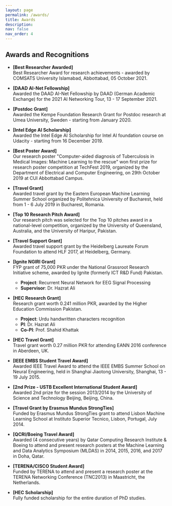 ```yaml
---
layout: page
permalink: /awards/
title: Awards
description:  
nav: false
nav_order: 4
---
```




## Awards and Recognitions

- **[Best Researcher Awarded]**  
  Best Researcher Award for research achievements - awarded by COMSATS University Islamabad, Abbottabad, 05 October 2021.  

- **[DAAD AI-Net Fellowship]**  
  Awarded the DAAD AI-Net Fellowship by DAAD (German Academic Exchange) for the 2021 AI Networking Tour, 13 - 17 September 2021.  

- **[Postdoc Grant]**  
  Awarded the Kempe Foundation Research Grant for Postdoc research at Umea University, Sweden - starting from January 2020.  

- **[Intel Edge AI Scholarship]**  
  Awarded the Intel Edge AI Scholarship for Intel AI foundation course on Udacity - starting from 16 December 2019.  

- **[Best Poster Award]**  
  Our research poster "Computer-aided diagnosis of Tuberculosis in Medical Images: Machine Learning to the rescue" won first prize for research poster competition at TechFest 2019, organized by the Department of Electrical and Computer Engineering, on 29th October 2019 at CUI Abbottabad Campus.  

- **[Travel Grant]**  
  Awarded travel grant by the Eastern European Machine Learning Summer School organized by Politehnica University of Bucharest, held from 1 - 6 July 2019 in Bucharest, Romania.  

- **[Top 10 Research Pitch Award]**  
  Our research pitch was selected for the Top 10 pitches award in a national-level competition, organized by the University of Queensland, Australia, and the University of Haripur, Pakistan.  

- **[Travel Support Grant]**  
  Awarded travel support grant by the Heidelberg Laureate Forum Foundation to attend HLF 2017, at Heidelberg, Germany.  

- **[Ignite NGIRI Grant]**  
  FYP grant of 75,000 PKR under the National Grassroot Research Initiative scheme, awarded by Ignite (formerly ICT R&D Fund) Pakistan.  
  - **Project**: Recurrent Neural Network for EEG Signal Processing  
  - **Supervisor**: Dr. Hazrat Ali  

- **[HEC Research Grant]**  
  Research grant worth 0.241 million PKR, awarded by the Higher Education Commission Pakistan.  
  - **Project**: Urdu handwritten characters recognition  
  - **PI**: Dr. Hazrat Ali  
  - **Co-PI**: Prof. Shahid Khattak  

- **[HEC Travel Grant]**  
  Travel grant worth 0.27 million PKR for attending EANN 2016 conference in Aberdeen, UK.  

- **[IEEE EMBS Student Travel Award]**  
  Awarded IEEE Travel Award to attend the IEEE EMBS Summer School on Neural Engineering, held in Shanghai Jiaotong University, Shanghai, 13 - 19 July 2015.  

- **[2nd Prize - USTB Excellent International Student Award]**  
  Awarded 2nd prize for the session 2013/2014 by the University of Science and Technology Beijing, Beijing, China.  

- **[Travel Grant by Erasmus Mundus StrongTies]**  
  Funded by Erasmus Mundus StrongTies grant to attend Lisbon Machine Learning School at Instituto Superior Tecnico, Lisbon, Portugal, July 2014.  

- **[QCRI/Boeing Travel Award]**  
  Awarded (4 consecutive years) by Qatar Computing Research Institute & Boeing to attend and present research posters at the Machine Learning and Data Analytics Symposium (MLDAS) in 2014, 2015, 2016, and 2017 in Doha, Qatar.  

- **[TERENA/CISCO Student Award]**  
  Funded by TERENA to attend and present a research poster at the TERENA Networking Conference (TNC2013) in Maastricht, the Netherlands.  

- **[HEC Scholarship]**  
  Fully funded scholarship for the entire duration of PhD studies.